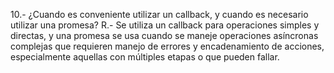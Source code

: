 10.- ¿Cuando es conveniente utilizar un callback, y cuando es necesario utilizar una promesa?
R.- Se utiliza un callback para operaciones simples y directas, y una
promesa se usa cuando se maneje operaciones asíncronas complejas que requieren manejo de errores y encadenamiento de acciones,
especialmente aquellas con múltiples etapas o que pueden fallar.
